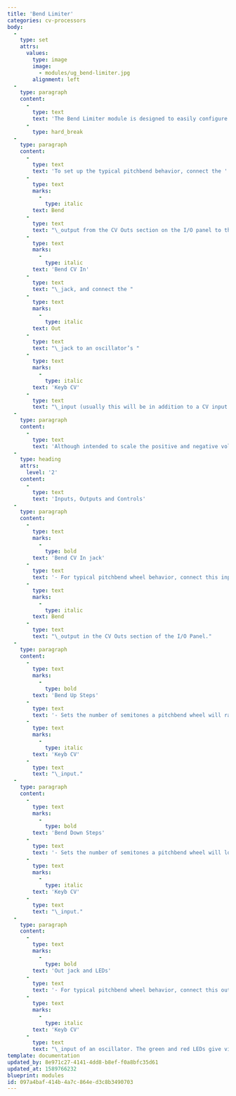 ```yaml
---
title: 'Bend Limiter'
categories: cv-processors
body:
  -
    type: set
    attrs:
      values:
        type: image
        image:
          - modules/ug_bend-limiter.jpg
        alignment: left
  -
    type: paragraph
    content:
      -
        type: text
        text: 'The Bend Limiter module is designed to easily configure incoming pitchbend messages received from a MIDI keyboard or DAW to “bend” the pitch of an oscillator up and down in different amounts from zero to 60 semitones (five octaves).'
      -
        type: hard_break
  -
    type: paragraph
    content:
      -
        type: text
        text: 'To set up the typical pitchbend behavior, connect the '
      -
        type: text
        marks:
          -
            type: italic
        text: Bend
      -
        type: text
        text: "\_output from the CV Outs section on the I/O panel to the "
      -
        type: text
        marks:
          -
            type: italic
        text: 'Bend CV In'
      -
        type: text
        text: "\_jack, and connect the "
      -
        type: text
        marks:
          -
            type: italic
        text: Out
      -
        type: text
        text: "\_jack to an oscillator’s "
      -
        type: text
        marks:
          -
            type: italic
        text: 'Keyb CV'
      -
        type: text
        text: "\_input (usually this will be in addition to a CV input from a keyboard or sequencer)."
  -
    type: paragraph
    content:
      -
        type: text
        text: 'Although intended to scale the positive and negative voltages received from a pitchbend wheel, any signal can be altered. Try running an LFO through it. The amplitude of the positive and negative portions of its waveform can be scaled allowing the depth of modulation to be adjusted in each direction independently!'
  -
    type: heading
    attrs:
      level: '2'
    content:
      -
        type: text
        text: 'Inputs, Outputs and Controls'
  -
    type: paragraph
    content:
      -
        type: text
        marks:
          -
            type: bold
        text: 'Bend CV In jack'
      -
        type: text
        text: '- For typical pitchbend wheel behavior, connect this input to the '
      -
        type: text
        marks:
          -
            type: italic
        text: Bend
      -
        type: text
        text: "\_output in the CV Outs section of the I/O Panel."
  -
    type: paragraph
    content:
      -
        type: text
        marks:
          -
            type: bold
        text: 'Bend Up Steps'
      -
        type: text
        text: '- Sets the number of semitones a pitchbend wheel will raise the pitch of an oscillator when patched to its '
      -
        type: text
        marks:
          -
            type: italic
        text: 'Keyb CV'
      -
        type: text
        text: "\_input."
  -
    type: paragraph
    content:
      -
        type: text
        marks:
          -
            type: bold
        text: 'Bend Down Steps'
      -
        type: text
        text: '- Sets the number of semitones a pitchbend wheel will lower the pitch of an oscillator when patched to its '
      -
        type: text
        marks:
          -
            type: italic
        text: 'Keyb CV'
      -
        type: text
        text: "\_input."
  -
    type: paragraph
    content:
      -
        type: text
        marks:
          -
            type: bold
        text: 'Out jack and LEDs'
      -
        type: text
        text: '- For typical pitchbend wheel behavior, connect this output to the '
      -
        type: text
        marks:
          -
            type: italic
        text: 'Keyb CV'
      -
        type: text
        text: "\_input of an oscillator. The green and red LEDs give visual feedback of when the output voltage is positive and negative respectively."
template: documentation
updated_by: 8e971c27-4141-4dd8-b8ef-f0a8bfc35d61
updated_at: 1589766232
blueprint: modules
id: 097a4baf-414b-4a7c-864e-d3c8b3490703
---
```

